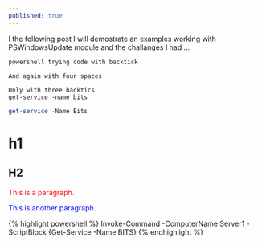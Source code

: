 ```yaml
---
published: true
---
```

I the following post I will demostrate an examples working with PSWindowsUpdate module and the challanges I had ...

`powershell trying code with backtick`

    And again with four spaces
    
    
```
Only with three backtics
get-service -name bits
```

```powershell
get-service -Name Bits


```

<h1> h1 </h1>
<h2> H2 </h2>

<p style="color:red">This is a paragraph.</p>
<p style="color:blue">This is another paragraph.</p>

<p>
{% highlight powershell %}
Invoke-Command -ComputerName Server1 -ScriptBlock {Get-Service -Name BITS}
{% endhighlight %}
	
</p>
